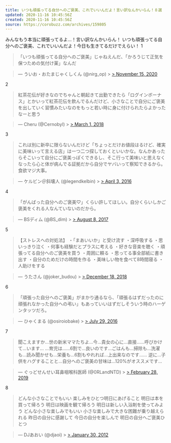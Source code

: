 ```yaml
---
title: いつも頑張ってる自分へのご褒美、これでいいんだよ！言い訳なんかいらん！８選
updated: 2020-11-16 10:45:56Z
created: 2020-11-16 10:45:56Z
source: https://corobuzz.com/archives/159805
---
```


みんなもう本当に頑張ってるよ…！言い訳なんかいらん！
いつも頑張ってる自分へのご褒美、これでいいんだよ！今日も生きてるだけでえらい！
1
> 「いつも頑張ってる自分へのご褒美」じゃねえんだ、「かろうじて正気を保つための気付け薬」なんだ

> — ういお・おたまじゃくしくん (@nirg_op) > [> November 15, 2020](https://twitter.com/nirg_op/status/1327809845341286403?ref_src=twsrc%5Etfw)

2

> 紅茶花伝が好きなのでちゃんと朝起きて出勤できたら「ログインボーナス」とかいって紅茶花伝を飲んでるんだけど、小さなことで自分にご褒美を出していく習慣みたいなのをもっと若い時に身に付けられたらよかったなーと思う

> — Cheru (@Cernobyl) > [> March 1, 2018](https://twitter.com/Cernobyl/status/969075498109231104?ref_src=twsrc%5Etfw)

3

> これは別に新卒に限らないんだけど「ちょっとだけお値段はるけど、確実に美味いって言える店」は一つ二つ探しておくといいかな。なんかあったらそこいって自分にご褒美っぽくできるし、そこ行って美味いと思えなくなったら心と体が病んでる証拠だから自分でヤバいって察知できるから。食欲マジ大事。

> — ケルビン＠斜壊人 (@legendkelbin) > [> April 3, 2016](https://twitter.com/legendkelbin/status/716493272198164480?ref_src=twsrc%5Etfw)

4
> 「がんばった自分へのご褒美♡」くらい許してほしい。自分くらいしかご褒美をくれる人なんていないのだから。

> — BSディム (@BS_dim) > [> August 8, 2017](https://twitter.com/BS_dim/status/894896683191943168?ref_src=twsrc%5Etfw)

5
> 【ストレスへの対処法】
> ・「まあいいか」と受け流す
> ・深呼吸する
> ・思いっきり泣く
> ・何事も経験だとプラスに考える
> ・好きな音楽を聴く
> ・頑張ってる自分へのご褒美を買う
> ・周囲に頼る
> ・思ってる事全部紙に書き出す
> ・自分のためだけの時間を作る
> ・美味しい物を食べて8時間寝る
> ・人助けをする

> — うたさん (@joker_budou) > [> December 18, 2018](https://twitter.com/joker_budou/status/1075005015679356928?ref_src=twsrc%5Etfw)

6
> 「頑張った自分へのご褒美」がまかり通るなら、「頑張るはずだったのに頑張れなかった自分への弔い」もあっていいはずだしそういう時のハーゲンタッツだろ。

> — ひゃくまる (@osiroiobake) > [> July 29, 2016](https://twitter.com/osiroiobake/status/759018334171955203?ref_src=twsrc%5Etfw)

7
> 聞こえますか…世の新米ママたちよ…今…貴女の心に…直接……呼びかけて…います…
> …育児は……6割で…良いのです…ごはんも…掃除も…洗濯も…読み聞かせも…栄養も…6割もやれれば…上出来なのです……
> 逆に…子供をハグすることと…自分へのご褒美の甘味は…120%がオススメです…

> — ぐっどせんせい耳鼻咽喉科医師 (@0RLandNTD) > [> February 28, 2019](https://twitter.com/0RLandNTD/status/1101100564161548288?ref_src=twsrc%5Etfw)

8

> どんな小さなことでもいい 楽しみをひとつ明日にあげること 明日は本を買って帰ろう 明日は映画を観て帰ろう 明日は新しい入浴剤を使ってみよう どんな小さな楽しみでもいい 小さな楽しみで大きな困難が乗り越えられる 昨日の自分に感謝して 今日の自分を楽しんで 明日の自分へご褒美ひとつ

> — DJあおい (@djaoi) > [> January 30, 2012](https://twitter.com/djaoi/status/164001858543820801?ref_src=twsrc%5Etfw)